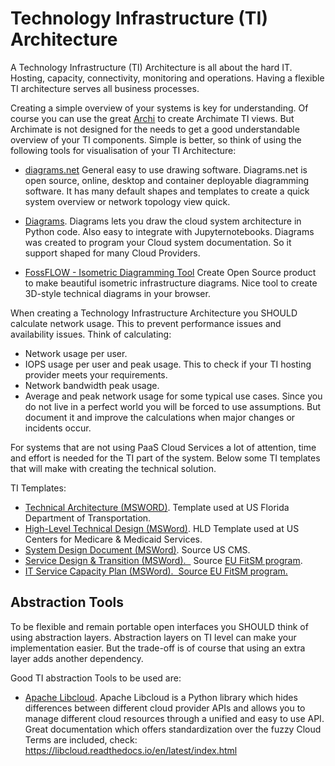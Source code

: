 # Technology Infrastructure (TI) Architecture


A Technology Infrastructure (TI) Architecture is all about the hard IT.
Hosting, capacity, connectivity, monitoring and operations. Having a
flexible TI architecture serves all business processes.

Creating a simple overview of your systems is key for understanding. Of course you can use the great [Archi](http://www.archimatetool.com/) to create Archimate TI views. But Archimate is not designed for the needs to get a good understandable overview of your TI components. Simple is better, so think of using the following tools for visualisation of your TI Architecture:

- [diagrams.net](https://www.diagrams.net/) General easy to use drawing software. Diagrams.net is open source, online, desktop and container deployable diagramming software. It has many default shapes and templates to create a quick system overview or network topology view quick.
- [Diagrams](https://diagrams.mingrammer.com/). Diagrams lets you draw the cloud system architecture in Python code. Also easy to integrate with Jupyternotebooks. Diagrams was created to program your Cloud system documentation. So it support shaped for many Cloud Providers.

- [FossFLOW - Isometric Diagramming Tool](https://github.com/stan-smith/FossFLOW) Create Open Source product to make beautiful isometric infrastructure diagrams.  Nice tool to create 3D-style technical diagrams in your browser.

When creating a Technology Infrastructure Architecture you SHOULD calculate network usage. This to prevent performance issues and availability issues. Think of calculating:

-   Network usage per user.
- IOPS usage per user and peak usage. This to check if your TI hosting provider meets your requirements.
- Network bandwidth peak usage.
- Average and peak network usage for some typical use cases.
Since you do not live in a perfect world you will be forced to use assumptions. But document it and improve the calculations when major changes or incidents occur.

For systems that are not using PaaS Cloud Services a lot of attention,
time and effort is needed for the TI part of the system. Below some TI
templates that will make with creating the technical solution.

TI Templates:

-   [Technical
    Architecture (MSWORD)](http://www.dot.state.fl.us/ois/PDM/4_Design/Technical%20Architecture.docx).
    Template used at US Florida Department of Transportation.
-   [High-Level Technical
    Design (MSWord)](https://www.cms.gov/research-statistics-data-and-systems/cms-information-technology/xlc/downloads/highlvltechdesign.docx).
    HLD Template used at US Centers for Medicare & Medicaid Services.
-   [System Design
    Document (MSWord)](https://www.cms.gov/research-statistics-data-and-systems/cms-information-technology/xlc/downloads/systemdesigndocument.docx).
    Source US CMS.
-   [Service Design & Transition
    (MSWord).  ](http://fitsm.itemo.org/sites/default/files/FitSM_Template_Service_design_and_transition_package_1.1-final.docx)
    Source [EU FitSM
    program](http://fitsm.itemo.org/fitsm-templates-samples-guides).
-   [IT Service Capacity Plan (MSWord).  Source EU
    FitSM program.](http://fitsm.itemo.org/sites/default/files/FitSM_Sample_Capacity_Plan_v1.docx)

## Abstraction Tools

To be flexible and remain portable open interfaces you SHOULD think of using abstraction layers.
Abstraction layers on TI level can make your implementation easier. But the trade-off is of course that using an extra layer adds another dependency. 

Good TI abstraction Tools to be used are:
* [Apache Libcloud](http://libcloud.apache.org/). Apache Libcloud is a Python library which hides differences between different cloud provider APIs and allows you to manage different cloud resources through a unified and easy to use API. Great documentation which offers standardization over the fuzzy Cloud Terms are included, check: https://libcloud.readthedocs.io/en/latest/index.html